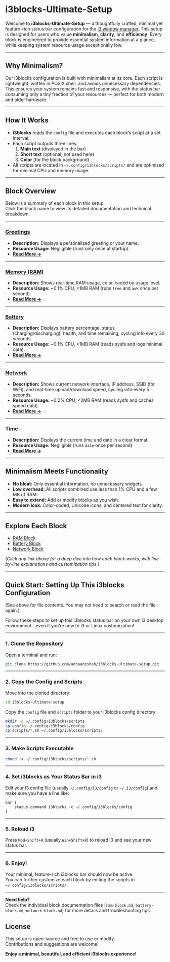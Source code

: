 # i3blocks-Ultimate-Setup

Welcome to **i3blocks-Ultimate-Setup** — a thoughtfully crafted, minimal yet feature-rich status bar configuration for the [i3 window manager](https://i3wm.org/). This setup is designed for users who value **minimalism**, **clarity**, and **efficiency**. Every block is engineered to provide essential system information at a glance, while keeping system resource usage exceptionally low.

---

## Why Minimalism?

Our i3blocks configuration is built with minimalism at its core. Each script is lightweight, written in POSIX shell, and avoids unnecessary dependencies. This ensures your system remains fast and responsive, with the status bar consuming only a tiny fraction of your resources — perfect for both modern and older hardware.

---

## How It Works

- **i3blocks** reads the `config` file and executes each block’s script at a set interval.
- Each script outputs three lines:  
  1. **Main text** (displayed in the bar)  
  2. **Short text** (optional, not used here)  
  3. **Color** (for the block background)
- All scripts are located in `~/.config/i3blocks/scripts/` and are optimized for minimal CPU and memory usage.

---

## Block Overview

Below is a summary of each block in this setup.  
Click the block name to view its detailed documentation and technical breakdown.

---

### [Greetings](#greetings-block)
- **Description:** Displays a personalized greeting or your name.
- **Resource Usage:** Negligible (runs only once at startup).
- **[Read More →](#greetings-block)**

---

### [Memory (RAM)](ram-block.md)
- **Description:** Shows real-time RAM usage, color-coded by usage level.
- **Resource Usage:** ~0.1% CPU, <1MB RAM (runs `free` and `awk` once per second).
- **[Read More →](ram-block.md)**

---

### [Battery](battery-block.md)
- **Description:** Displays battery percentage, status (charging/discharging), health, and time remaining, cycling info every 30 seconds.
- **Resource Usage:** ~0.1% CPU, <1MB RAM (reads sysfs and logs minimal data).
- **[Read More →](battery-block.md)**

---

### [Network](network-block.md)
- **Description:** Shows current network interface, IP address, SSID (for WiFi), and real-time upload/download speed, cycling info every 5 seconds.
- **Resource Usage:** ~0.2% CPU, <2MB RAM (reads sysfs and caches speed data).
- **[Read More →](network-block.md)**

---

### [Time](#time-block)
- **Description:** Displays the current time and date in a clear format.
- **Resource Usage:** Negligible (runs `date` once per second).
- **[Read More →](#time-block)**

---

## Minimalism Meets Functionality

- **No bloat:** Only essential information, no unnecessary widgets.
- **Low overhead:** All scripts combined use less than 1% CPU and a few MB of RAM.
- **Easy to extend:** Add or modify blocks as you wish.
- **Modern look:** Color-coded, Unicode icons, and centered text for clarity.

---

## Explore Each Block

- [RAM Block](ram-block.md)
- [Battery Block](battery-block.md)
- [Network Block](network-block.md)

*(Click any link above for a deep dive into how each block works, with line-by-line explanations and customization tips.)*

---

## Quick Start: Setting Up This i3blocks Configuration

(See <attachments> above for file contents. You may not need to search or read the file again.)

Follow these steps to set up this i3blocks status bar on your own i3 desktop environment—even if you’re new to i3 or Linux customization!

---

### 1. Clone the Repository

Open a terminal and run:

```bash
git clone https://github.com/adnaanzshah/i3blocks-ultimate-setup.git
```

---

### 2. Copy the Config and Scripts

Move into the cloned directory:

```bash
cd i3blocks-ultimate-setup
```

Copy the `config` file and `scripts` folder to your i3blocks config directory:

```bash
mkdir -p ~/.config/i3blocks/scripts
cp config ~/.config/i3blocks/config
cp scripts/*.sh ~/.config/i3blocks/scripts/
```

---

### 3. Make Scripts Executable

```bash
chmod +x ~/.config/i3blocks/scripts/*.sh
```

---

### 4. Set i3blocks as Your Status Bar in i3

Edit your i3 config file (usually `~/.config/i3/config` or `~/.i3/config`) and make sure you have a line like:

```
bar {
    status_command i3blocks -c ~/.config/i3blocks/config
}
```

---

### 5. Reload i3

Press `Mod+Shift+R` (usually `Win+Shift+R`) to reload i3 and see your new status bar.

---

### 6. Enjoy!

Your minimal, feature-rich i3blocks bar should now be active.  
You can further customize each block by editing the scripts in `~/.config/i3blocks/scripts/`.

---

**Need help?**  
Check the individual block documentation files (`ram-block.md`, `battery-block.md`, `network-block.md`) for more details and troubleshooting tips.

## License

This setup is open-source and free to use or modify.  
Contributions and suggestions are welcome!

**Enjoy a minimal, beautiful, and efficient i3blocks experience!**